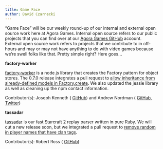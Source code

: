 ```yaml
---
title: Game Face
author: David Czarnecki
---
```

“Game Face” will be our weekly round-up of our internal and external open source work here at Agora Games. Internal open source refers to our public projects that you can find over at our [Agora Games GitHub](https://github.com/agoragames/) account. External open source work refers to projects that we contribute to in off-hours and may or may not have anything to do with video games because we’re swell folks like that. Pretty simple right? Here goes…

 **factory-worker**

 [factory-worker](https://github.com/agoragames/factory-worker) is a node.js library that creates the Factory pattern for object stores. The 0.7.0 release integrates a pull request to [allow inheritance from already-defined models in Factory.create](https://github.com/agoragames/factory-worker/pull/5). We also updated the jessie library as well as cleaning up the npm contact information.

 Contributor(s): Joseph Kenneth ( [GitHub](https://github.com/ranweiler/)) and Andrew Nordman ( [GitHub](https://github.com/cadwallion), [Twitter](https://twitter.com/cadwallion))

 **tassadar**

 [tassadar](https://github.com/agoragames/tassadar) is our fast Starcraft 2 replay parser written in pure Ruby. We will cut a new release soon, but we integrated a pull request to [remove random <sp/> in player names that have clan tags](https://github.com/agoragames/tassadar/pull/11).

 Contributor(s): Robert Ross ( [GitHub](https://github.com/bobbytables/))

  
